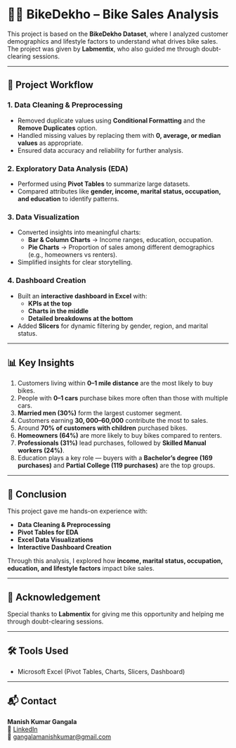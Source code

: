# 🚴‍♂️ BikeDekho – Bike Sales Analysis  

This project is based on the **BikeDekho Dataset**, where I analyzed customer demographics and lifestyle factors to understand what drives bike sales.  
The project was given by **Labmentix**, who also guided me through doubt-clearing sessions.  

---

## 📌 Project Workflow  

### 1. Data Cleaning & Preprocessing  
- Removed duplicate values using **Conditional Formatting** and the **Remove Duplicates** option.  
- Handled missing values by replacing them with **0, average, or median values** as appropriate.  
- Ensured data accuracy and reliability for further analysis.  

### 2. Exploratory Data Analysis (EDA)  
- Performed using **Pivot Tables** to summarize large datasets.  
- Compared attributes like **gender, income, marital status, occupation, and education** to identify patterns.  

### 3. Data Visualization  
- Converted insights into meaningful charts:  
  - **Bar & Column Charts** → Income ranges, education, occupation.  
  - **Pie Charts** → Proportion of sales among different demographics (e.g., homeowners vs renters).  
- Simplified insights for clear storytelling.  

### 4. Dashboard Creation  
- Built an **interactive dashboard in Excel** with:  
  - **KPIs at the top**  
  - **Charts in the middle**  
  - **Detailed breakdowns at the bottom**  
- Added **Slicers** for dynamic filtering by gender, region, and marital status.  

---

## 📊 Key Insights  

1. Customers living within **0–1 mile distance** are the most likely to buy bikes.  
2. People with **0–1 cars** purchase bikes more often than those with multiple cars.  
3. **Married men (30%)** form the largest customer segment.  
4. Customers earning **$30,000–$60,000** contribute the most to sales.  
5. Around **70% of customers with children** purchased bikes.  
6. **Homeowners (64%)** are more likely to buy bikes compared to renters.  
7. **Professionals (31%)** lead purchases, followed by **Skilled Manual workers (24%)**.  
8. Education plays a key role — buyers with a **Bachelor’s degree (169 purchases)** and **Partial College (119 purchases)** are the top groups. 

---

## 🎯 Conclusion  

This project gave me hands-on experience with:  
- **Data Cleaning & Preprocessing**  
- **Pivot Tables for EDA**  
- **Excel Data Visualizations**  
- **Interactive Dashboard Creation**  

Through this analysis, I explored how **income, marital status, occupation, education, and lifestyle factors** impact bike sales.  

---

## 🙌 Acknowledgement  

Special thanks to **Labmentix** for giving me this opportunity and helping me through doubt-clearing sessions.  

---

## 🛠️ Tools Used  
- Microsoft Excel (Pivot Tables, Charts, Slicers, Dashboard)  

---

## 📬 Contact  

**Manish Kumar Gangala**  
🔗 [LinkedIn](https://www.linkedin.com/in/manish-kumar-gangala-095a2224a)  
📧 gangalamanishkumar@gmail.com  


